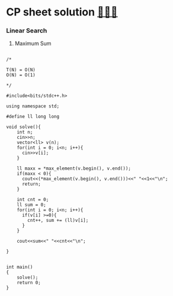 # CP sheet solution [👩🏼‍💻](https://docs.google.com/document/d/1vShwt8yXYUOgkF53-iYAuJXWR7Yi5VSJrW2xB49o0PM/edit)

### Linear Search

1. Maximum Sum

```

/*

T(N) = O(N)
O(N) = O(1)

*/

#include<bits/stdc++.h>

using namespace std;

#define ll long long

void solve(){
    int n;
    cin>>n;
    vector<ll> v(n);
    for(int i = 0; i<n; i++){
      cin>>v[i];
    }

    ll maxx = *max_element(v.begin(), v.end());
    if(maxx < 0){
      cout<<(*max_element(v.begin(), v.end()))<<" "<<1<<"\n";
      return;
    }

    int cnt = 0;
    ll sum = 0;
    for(int i = 0; i<n; i++){
      if(v[i] >=0){
        cnt++, sum += (ll)v[i];
      }
    }

    cout<<sum<<" "<<cnt<<"\n";

}


int main()
{
    solve();
    return 0;
}

```
